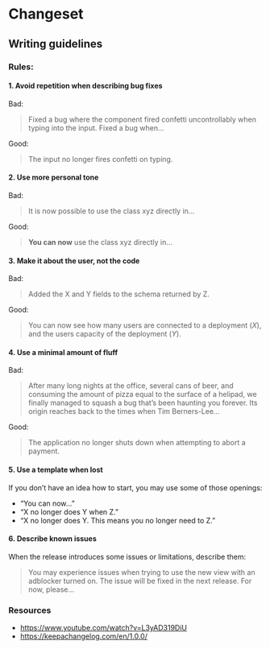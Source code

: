 # Changeset

## Writing guidelines

### Rules:

#### 1. Avoid repetition when describing bug fixes

Bad:

> Fixed a bug where the component fired confetti uncontrollably when typing into the input. Fixed a bug when...

Good:

> The input no longer fires confetti on typing.

#### 2. Use more personal tone

Bad:

> It is now possible to use the class xyz directly in…

Good:

> **You can now** use the class xyz directly in…

#### 3. Make it about the user, not the code

Bad:

> Added the X and Y fields to the schema returned by Z.

Good:

> You can now see how many users are connected to a deployment (*X*), and the users capacity of the deployment (*Y*).

#### 4. Use a minimal amount of fluff

Bad:

> After many long nights at the office, several cans of beer, and consuming the amount of pizza equal to the surface of a helipad, we finally managed to squash a bug that’s been haunting you forever. Its origin reaches back to the times when Tim Berners-Lee…

Good:

> The application no longer shuts down when attempting to abort a payment.

#### 5. Use a template when lost

If you don’t have an idea how to start, you may use some of those openings:

- “You can now…”
- “X no longer does Y when Z.”
- “X no longer does Y. This means you no longer need to Z.”

#### 6. Describe known issues

When the release introduces some issues or limitations, describe them:

> You may experience issues when trying to use the new view with an adblocker turned on. The issue will be fixed in the next release. For now, please…

### Resources
- https://www.youtube.com/watch?v=L3yAD319DiU
- https://keepachangelog.com/en/1.0.0/
